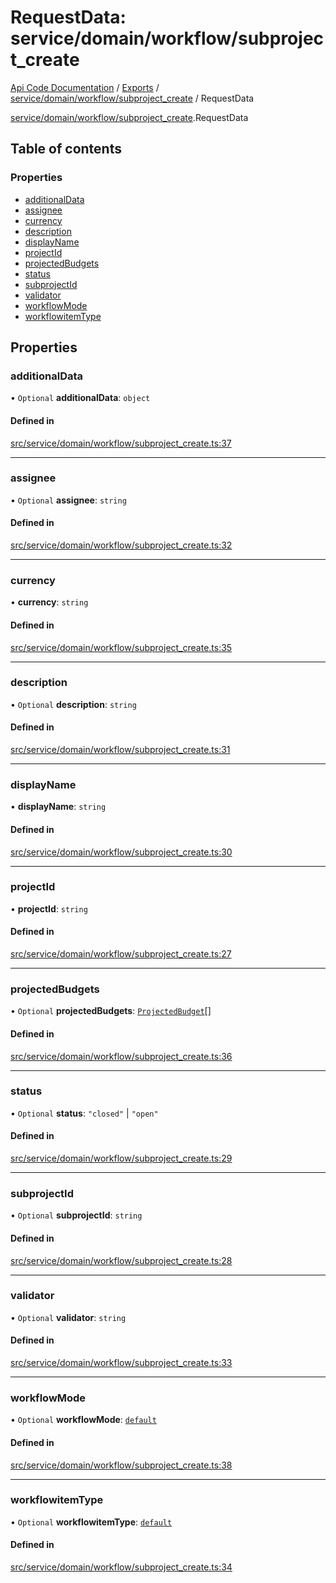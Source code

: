 # RequestData: service/domain/workflow/subproject_create
[Api Code Documentation](../README.md) / [Exports](../modules.md) / [service/domain/workflow/subproject\_create](../modules/service_domain_workflow_subproject_create.md) / RequestData

[service/domain/workflow/subproject\_create](../modules/service_domain_workflow_subproject_create.md).RequestData

## Table of contents

### Properties

- [additionalData](service_domain_workflow_subproject_create.RequestData.md#additionaldata)
- [assignee](service_domain_workflow_subproject_create.RequestData.md#assignee)
- [currency](service_domain_workflow_subproject_create.RequestData.md#currency)
- [description](service_domain_workflow_subproject_create.RequestData.md#description)
- [displayName](service_domain_workflow_subproject_create.RequestData.md#displayname)
- [projectId](service_domain_workflow_subproject_create.RequestData.md#projectid)
- [projectedBudgets](service_domain_workflow_subproject_create.RequestData.md#projectedbudgets)
- [status](service_domain_workflow_subproject_create.RequestData.md#status)
- [subprojectId](service_domain_workflow_subproject_create.RequestData.md#subprojectid)
- [validator](service_domain_workflow_subproject_create.RequestData.md#validator)
- [workflowMode](service_domain_workflow_subproject_create.RequestData.md#workflowmode)
- [workflowitemType](service_domain_workflow_subproject_create.RequestData.md#workflowitemtype)

## Properties

### additionalData

• `Optional` **additionalData**: `object`

#### Defined in

[src/service/domain/workflow/subproject_create.ts:37](https://github.com/openkfw/TruBudget/blob/c993c60c/api/src/service/domain/workflow/subproject_create.ts#L37)

___

### assignee

• `Optional` **assignee**: `string`

#### Defined in

[src/service/domain/workflow/subproject_create.ts:32](https://github.com/openkfw/TruBudget/blob/c993c60c/api/src/service/domain/workflow/subproject_create.ts#L32)

___

### currency

• **currency**: `string`

#### Defined in

[src/service/domain/workflow/subproject_create.ts:35](https://github.com/openkfw/TruBudget/blob/c993c60c/api/src/service/domain/workflow/subproject_create.ts#L35)

___

### description

• `Optional` **description**: `string`

#### Defined in

[src/service/domain/workflow/subproject_create.ts:31](https://github.com/openkfw/TruBudget/blob/c993c60c/api/src/service/domain/workflow/subproject_create.ts#L31)

___

### displayName

• **displayName**: `string`

#### Defined in

[src/service/domain/workflow/subproject_create.ts:30](https://github.com/openkfw/TruBudget/blob/c993c60c/api/src/service/domain/workflow/subproject_create.ts#L30)

___

### projectId

• **projectId**: `string`

#### Defined in

[src/service/domain/workflow/subproject_create.ts:27](https://github.com/openkfw/TruBudget/blob/c993c60c/api/src/service/domain/workflow/subproject_create.ts#L27)

___

### projectedBudgets

• `Optional` **projectedBudgets**: [`ProjectedBudget`](service_domain_workflow_projected_budget.ProjectedBudget.md)[]

#### Defined in

[src/service/domain/workflow/subproject_create.ts:36](https://github.com/openkfw/TruBudget/blob/c993c60c/api/src/service/domain/workflow/subproject_create.ts#L36)

___

### status

• `Optional` **status**: ``"closed"`` \| ``"open"``

#### Defined in

[src/service/domain/workflow/subproject_create.ts:29](https://github.com/openkfw/TruBudget/blob/c993c60c/api/src/service/domain/workflow/subproject_create.ts#L29)

___

### subprojectId

• `Optional` **subprojectId**: `string`

#### Defined in

[src/service/domain/workflow/subproject_create.ts:28](https://github.com/openkfw/TruBudget/blob/c993c60c/api/src/service/domain/workflow/subproject_create.ts#L28)

___

### validator

• `Optional` **validator**: `string`

#### Defined in

[src/service/domain/workflow/subproject_create.ts:33](https://github.com/openkfw/TruBudget/blob/c993c60c/api/src/service/domain/workflow/subproject_create.ts#L33)

___

### workflowMode

• `Optional` **workflowMode**: [`default`](../modules/service_domain_workflow_types.md#default)

#### Defined in

[src/service/domain/workflow/subproject_create.ts:38](https://github.com/openkfw/TruBudget/blob/c993c60c/api/src/service/domain/workflow/subproject_create.ts#L38)

___

### workflowitemType

• `Optional` **workflowitemType**: [`default`](../modules/service_domain_workflowitem_types_types.md#default)

#### Defined in

[src/service/domain/workflow/subproject_create.ts:34](https://github.com/openkfw/TruBudget/blob/c993c60c/api/src/service/domain/workflow/subproject_create.ts#L34)
